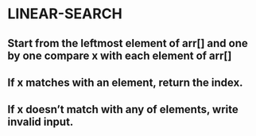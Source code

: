 # LINEAR-SEARCH
## Start from the leftmost element of arr[] and one by one compare x with each element of arr[]
## If x matches with an element, return the index.
## If x doesn’t match with any of elements, write invalid input.
